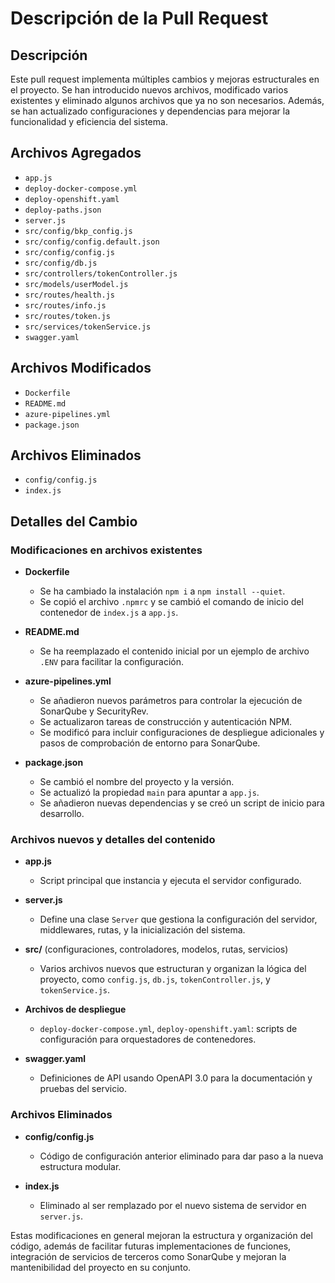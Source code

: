 # Descripción de la Pull Request

## Descripción
Este pull request implementa múltiples cambios y mejoras estructurales en el proyecto. Se han introducido nuevos archivos, modificado varios existentes y eliminado algunos archivos que ya no son necesarios. Además, se han actualizado configuraciones y dependencias para mejorar la funcionalidad y eficiencia del sistema.

## Archivos Agregados
- `app.js`
- `deploy-docker-compose.yml`
- `deploy-openshift.yaml`
- `deploy-paths.json`
- `server.js`
- `src/config/bkp_config.js`
- `src/config/config.default.json`
- `src/config/config.js`
- `src/config/db.js`
- `src/controllers/tokenController.js`
- `src/models/userModel.js`
- `src/routes/health.js`
- `src/routes/info.js`
- `src/routes/token.js`
- `src/services/tokenService.js`
- `swagger.yaml`

## Archivos Modificados
- `Dockerfile`
- `README.md`
- `azure-pipelines.yml`
- `package.json`

## Archivos Eliminados
- `config/config.js`
- `index.js`

## Detalles del Cambio
### Modificaciones en archivos existentes
- **Dockerfile**
  - Se ha cambiado la instalación `npm i` a `npm install --quiet`.
  - Se copió el archivo `.npmrc` y se cambió el comando de inicio del contenedor de `index.js` a `app.js`.

- **README.md**
  - Se ha reemplazado el contenido inicial por un ejemplo de archivo `.ENV` para facilitar la configuración.

- **azure-pipelines.yml**
  - Se añadieron nuevos parámetros para controlar la ejecución de SonarQube y SecurityRev.
  - Se actualizaron tareas de construcción y autenticación NPM. 
  - Se modificó para incluir configuraciones de despliegue adicionales y pasos de comprobación de entorno para SonarQube.

- **package.json**
  - Se cambió el nombre del proyecto y la versión.
  - Se actualizó la propiedad `main` para apuntar a `app.js`.
  - Se añadieron nuevas dependencias y se creó un script de inicio para desarrollo.

### Archivos nuevos y detalles del contenido
- **app.js**
  - Script principal que instancia y ejecuta el servidor configurado.

- **server.js**
  - Define una clase `Server` que gestiona la configuración del servidor, middlewares, rutas, y la inicialización del sistema.

- **src/** (configuraciones, controladores, modelos, rutas, servicios)
  - Varios archivos nuevos que estructuran y organizan la lógica del proyecto, como `config.js`, `db.js`, `tokenController.js`, y `tokenService.js`.

- **Archivos de despliegue**
  - `deploy-docker-compose.yml`, `deploy-openshift.yaml`: scripts de configuración para orquestadores de contenedores.

- **swagger.yaml**
  - Definiciones de API usando OpenAPI 3.0 para la documentación y pruebas del servicio.

### Archivos Eliminados
- **config/config.js**
  - Código de configuración anterior eliminado para dar paso a la nueva estructura modular.
  
- **index.js**
  - Eliminado al ser remplazado por el nuevo sistema de servidor en `server.js`.

Estas modificaciones en general mejoran la estructura y organización del código, además de facilitar futuras implementaciones de funciones, integración de servicios de terceros como SonarQube y mejoran la mantenibilidad del proyecto en su conjunto.